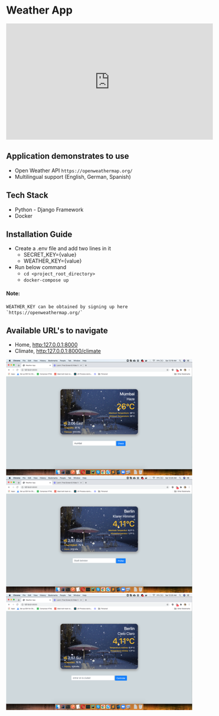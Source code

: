 # Weather App

<iframe width="560" height="315" src="https://www.youtube.com/embed/KsXh8hzP1ik" frameborder="0" allow="accelerometer; autoplay; clipboard-write; encrypted-media; gyroscope; picture-in-picture" allowfullscreen></iframe>

## Application demonstrates to use
- Open Weather API `https://openweathermap.org/`
- Multilingual support (English, German, Spanish)

## Tech Stack
- Python - Django Framework
- Docker

## Installation Guide
- Create a .env file and add two lines in it
  -  SECRET_KEY={value}
  -  WEATHER_KEY={value}
- Run below command
  - `cd <project_root_directory>`
  - `docker-compose up`
  
#### Note:
    WEATHER_KEY can be obtained by signing up here `https://openweathermap.org/`

## Available URL's to navigate
- Home, [http:127.0.0.1:8000](http:127.0.0.1:8000)
- Climate, [http:127.0.0.1:8000/climate](http:127.0.0.1:8000/climate)


<img src="/app/static/images/English-Mumbai.png">
<img src="/app/static/images/German-Berlin.png">
<img src="/app/static/images/Spanish-Berlin.png"> 
